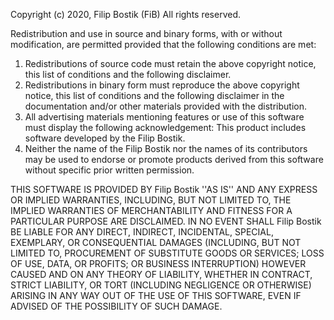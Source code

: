 Copyright (c) 2020, Filip Bostik (FiB)
All rights reserved.

Redistribution and use in source and binary forms, with or without
modification, are permitted provided that the following conditions are met:
1. Redistributions of source code must retain the above copyright
   notice, this list of conditions and the following disclaimer.
2. Redistributions in binary form must reproduce the above copyright
   notice, this list of conditions and the following disclaimer in the
   documentation and/or other materials provided with the distribution.
3. All advertising materials mentioning features or use of this software
   must display the following acknowledgement:
   This product includes software developed by the Filip Bostik.
4. Neither the name of the Filip Bostik nor the
   names of its contributors may be used to endorse or promote products
   derived from this software without specific prior written permission.

THIS SOFTWARE IS PROVIDED BY Filip Bostik ''AS IS'' AND ANY
EXPRESS OR IMPLIED WARRANTIES, INCLUDING, BUT NOT LIMITED TO, THE IMPLIED
WARRANTIES OF MERCHANTABILITY AND FITNESS FOR A PARTICULAR PURPOSE ARE
DISCLAIMED. IN NO EVENT SHALL Filip Bostik BE LIABLE FOR ANY
DIRECT, INDIRECT, INCIDENTAL, SPECIAL, EXEMPLARY, OR CONSEQUENTIAL DAMAGES
(INCLUDING, BUT NOT LIMITED TO, PROCUREMENT OF SUBSTITUTE GOODS OR SERVICES;
LOSS OF USE, DATA, OR PROFITS; OR BUSINESS INTERRUPTION) HOWEVER CAUSED AND
ON ANY THEORY OF LIABILITY, WHETHER IN CONTRACT, STRICT LIABILITY, OR TORT
(INCLUDING NEGLIGENCE OR OTHERWISE) ARISING IN ANY WAY OUT OF THE USE OF THIS
SOFTWARE, EVEN IF ADVISED OF THE POSSIBILITY OF SUCH DAMAGE.